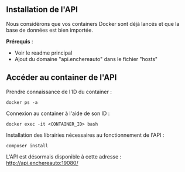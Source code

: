 ## Installation de l'API

Nous considérons que vos containers Docker sont déjà lancés et que la base de données est bien importée.

**Prérequis** :

- Voir le readme principal
- Ajout du domaine "api.enchereauto" dans le fichier "hosts"

## Accéder au container de l'API

Prendre connaissance de l'ID du container :

    docker ps -a


Connexion au container à l'aide de son ID :

    docker exec -it <CONTAINER_ID> bash

Installation des librairies nécessaires au fonctionnement de l'API :

    composer install

L'API est désormais disponible à cette adresse : http://api.enchereauto:19080/

